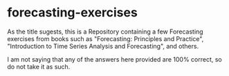 # forecasting-exercises

As the title sugests, this is a Repository containing a few Forecasting exercises from books such as "Forecasting: Principles and Practice", "Introduction to Time Series Analysis and Forecasting", and others.

I am not saying that any of the answers here provided are 100% correct, so do not take it as such.
